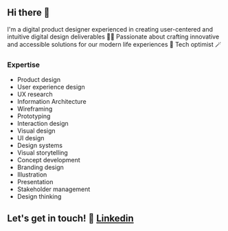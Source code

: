 ## Hi there 👋
I'm a digital product designer experienced in creating user-centered and intuitive digital design deliverables 👩‍💻 Passionate about crafting innovative and accessible solutions for our modern life experiences 🎯 Tech optimist 🪄

### Expertise
- Product design
- User experience design
- UX research
- Information Architecture
- Wireframing
- Prototyping
- Interaction design
- Visual design
- UI design
- Design systems 
- Visual storytelling
- Concept development
- Branding design
- Illustration
- Presentation
- Stakeholder management
- Design thinking

## Let's get in touch! 📨 [Linkedin](https://www.linkedin.com/in/rahilmoradi/)
